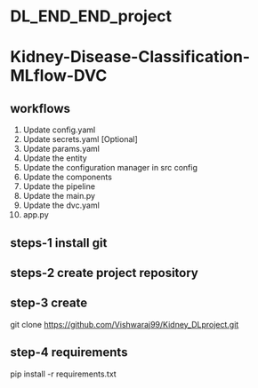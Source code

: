 # DL_END_END_project
# Kidney-Disease-Classification-MLflow-DVC
## workflows

1. Update config.yaml
2. Update secrets.yaml [Optional]
3. Update params.yaml
4. Update the entity
5. Update the configuration manager in src config
6. Update the components
7. Update the pipeline 
8. Update the main.py
9. Update the dvc.yaml
10. app.py 

## steps-1 install git

## steps-2 create project repository


## step-3 create 

git clone https://github.com/Vishwaraj99/Kidney_DLproject.git

## step-4 requirements

pip install -r requirements.txt